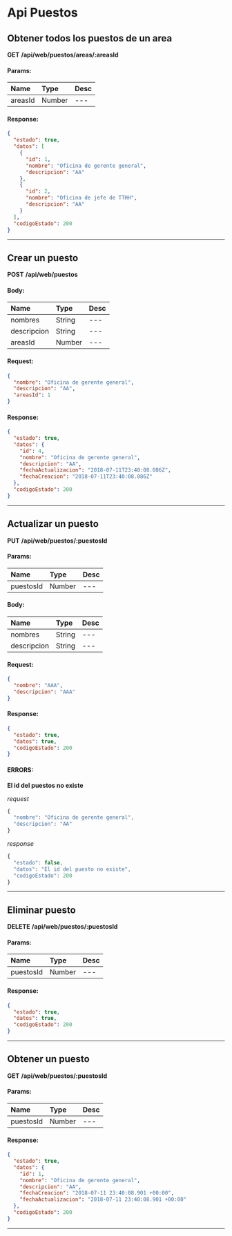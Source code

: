 # Api Puestos

## Obtener todos los puestos de un area

__GET__ __/api/web/puestos/areas/:areasId__


#### Params:
| Name       | Type    | Desc |
| :--------- | :------ | :-------|
| areasId | Number |   ---   |
	

#### Response:

```json
{
  "estado": true,
  "datos": [
    {
      "id": 1,
      "nombre": "Oficina de gerente general",
      "descripcion": "AA"
    },
    {
      "id": 2,
      "nombre": "Oficina de jefe de TTHH",
      "descripcion": "AA"
    }
  ],
  "codigoEstado": 200
}
```


___



## Crear un puesto

__POST__ __/api/web/puestos__


#### Body:
| Name       | Type    | Desc |
| :--------- | :------ | :-------| 
|  nombres  | String  |   ---   | 
|  descripcion  | String  |   ---   | 
|  areasId  | Number  |   ---   | 

#### Request:

```json
{
  "nombre": "Oficina de gerente general",
  "descripcion": "AA",
  "areasId": 1
}
```

#### Response:

```json
{
  "estado": true,
  "datos": {
    "id": 4,
    "nombre": "Oficina de gerente general",
    "descripcion": "AA",
    "fechaActualizacion": "2018-07-11T23:40:08.086Z",
    "fechaCreacion": "2018-07-11T23:40:08.086Z"
  },
  "codigoEstado": 200
}
```


___



## Actualizar un puesto

__PUT__ __/api/web/puestos/:puestosId__


#### Params:
| Name       | Type    | Desc |
| :--------- | :------ | :-------|
| puestosId | Number |   ---   |
	

#### Body:
| Name       | Type    | Desc |
| :--------- | :------ | :-------| 
|  nombres  | String  |   ---   | 
|  descripcion  | String  |   ---   | 

#### Request:

```json
{
  "nombre": "AAA",
  "descripcion": "AAA"
}
```

#### Response:

```json
{
  "estado": true,
  "datos": true,
  "codigoEstado": 200
}
```

#### ERRORS:
__El id del puestos no existe__




_request_

```js
{
  "nombre": "Oficina de gerente general",
  "descripcion": "AA"
}
```

_response_

```js
{
  "estado": false,
  "datos": "El id del puesto no existe",
  "codigoEstado": 200
}
```
	
	


___



## Eliminar puesto

__DELETE__ __/api/web/puestos/:puestosId__


#### Params:
| Name       | Type    | Desc |
| :--------- | :------ | :-------|
| puestosId | Number |   ---   |
	

#### Response:

```json
{
  "estado": true,
  "datos": true,
  "codigoEstado": 200
}
```


___



## Obtener un puesto

__GET__ __/api/web/puestos/:puestosId__


#### Params:
| Name       | Type    | Desc |
| :--------- | :------ | :-------|
| puestosId | Number |   ---   |
	

#### Response:

```json
{
  "estado": true,
  "datos": {
    "id": 1,
    "nombre": "Oficina de gerente general",
    "descripcion": "AA",
    "fechaCreacion": "2018-07-11 23:40:08.901 +00:00",
    "fechaActualizacion": "2018-07-11 23:40:08.901 +00:00"
  },
  "codigoEstado": 200
}
```


___



